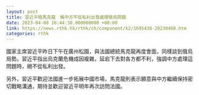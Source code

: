 ```yaml
---
layout: post
title: 習近平晤馬克龍　稱中方不從私利出發處理俄烏問題
date: 2023-04-08 16:44:38.000000000 +08:00
link: https://news.rthk.hk/rthk/ch/component/k2/1695438-20230408.htm
categories: rthk
---
```


國家主席習近平昨日下午在廣州松園，與法國總統馬克龍再度會面，同樣談到俄烏局勢。習近平指出烏克蘭危機成因複雜，延宕下去對各方都不利，強調中方處理這問題時，絕不從私利出發。

另外，習近平歡迎法國進一步拓展中國市場，馬克龍則表示願意與中方繼續保持密切戰略溝通，期待並歡迎習近平明年再次訪問法國。
